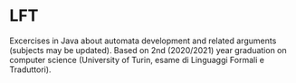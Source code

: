 # LFT
Excercises in Java about automata development and related arguments (subjects may be updated).
Based on 2nd (2020/2021) year graduation on computer science (University of Turin, esame di Linguaggi Formali e Traduttori).
